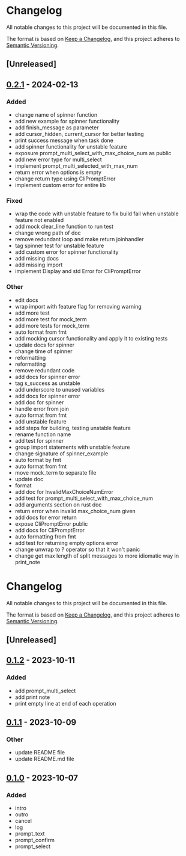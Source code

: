# Changelog
All notable changes to this project will be documented in this file.

The format is based on [Keep a Changelog](https://keepachangelog.com/en/1.0.0/),
and this project adheres to [Semantic Versioning](https://semver.org/spec/v2.0.0.html).

## [Unreleased]

## [0.2.1](https://github.com/probaku1234/cli_prompt_rs/compare/v0.2.0...v0.2.1) - 2024-02-13

### Added
- change name of spinner function
- add new example for spinner functionality
- add finish_message as parameter
- add cursor_hidden, current_cursor for better testing
- print success message when task done
- add spinner functionality for unstable feature
- exposure  prompt_multi_select_with_max_choice_num as public
- add new error type for multi_select
- implement prompt_multi_selected_with_max_num
- return error when options is empty
- change return type using CliPromptError
- implement custom error for entire lib

### Fixed
- wrap the code with unstable feature to fix build fail when unstable feature not enabled
- add mock clear_line function to run test
- change wrong path of doc
- remove redundant loop and make return joinhandler
- tag spinner test for unstable feature
- add custom error for spinner functionality
- add missing docs
- add missing import
- implement Display and std Error for CliPromptError

### Other
- edit docs
- wrap import with feature flag for removing warning
- add more test
- add more test for mock_term
- add more tests for mock_term
- auto format from fmt
- add mocking cursor functionality and apply it to existing tests
- update docs for spinner
- change time of spinner
- reformatting
- reformatting
- remove redundant code
- add docs for spinner error
- tag s_success as unstable
- add underscore to unused variables
- add docs for spinner error
- add doc for spinner
- handle error from join
- auto format from fmt
- add unstable feature
- add steps for building, testing unstable feature
- rename function name
- add test for spinner
- group import statements with unstable feature
- change signature of spinner_example
- auto format by fmt
- auto format from fmt
- move mock_term to separate file
- update doc
- format
- add doc for InvalidMaxChoiceNumError
- add test for prompt_multi_select_with_max_choice_num
- add arguments section on rust doc
- return error when invalid max_choice_num given
- add docs for error return
- expose CliPromptError public
- add docs for CliPromptError
- auto formatting from fmt
- add test for returning empty options error
- change unwrap to ? operator so that it won't panic
- change get max length of split messages to more idiomatic way in print_note
# Changelog
All notable changes to this project will be documented in this file.

The format is based on [Keep a Changelog](https://keepachangelog.com/en/1.0.0/),
and this project adheres to [Semantic Versioning](https://semver.org/spec/v2.0.0.html).

## [Unreleased]

## [0.1.2](https://github.com/probaku1234/cli_prompt_rs/compare/v0.1.1...v0.1.2) - 2023-10-11

### Added
- add prompt_multi_select
- add print note
- print empty line at end of each operation

## [0.1.1](https://github.com/probaku1234/cli_prompt_rs/compare/v0.1.0...v0.1.1) - 2023-10-09

### Other
- update README file
- update README.md file

## [0.1.0](https://github.com/probaku1234/cli_prompt_rs/releases/tag/v0.1.0) - 2023-10-07

### Added
- intro
- outro
- cancel
- log
- prompt_text
- prompt_confirm
- prompt_select
